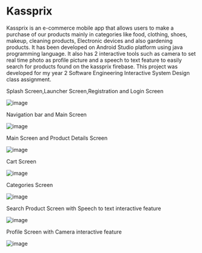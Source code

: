 # Kassprix
Kassprix is an e-commerce mobile app that allows users to make a purchase of our products mainly in categories like food, clothing, shoes, makeup, cleaning products, Electronic devices and also gardening products. It has been developed on Android Studio platform using java programming language. It also has 2 interactive tools such as camera to set real time photo as profile picture and a speech to text feature to easily search for products found on the kassprix firebase. This project was developed for my year 2 Software Engineering Interactive System Design class assignment.

Splash Screen,Launcher Screen,Registration and Login Screen

![image](https://user-images.githubusercontent.com/56188746/122443344-57aba000-cf54-11eb-9956-70f0d88af386.png)


Navigation bar and Main Screen

![image](https://user-images.githubusercontent.com/56188746/122443504-845fb780-cf54-11eb-884d-3ddedc416e45.png)


Main Screen and Product Details Screen

![image](https://user-images.githubusercontent.com/56188746/122443799-c5f06280-cf54-11eb-882d-04c19e120b70.png)


Cart Screen

![image](https://user-images.githubusercontent.com/56188746/122443884-db658c80-cf54-11eb-8a7d-2cdac5d95c6a.png)


Categories Screen

![image](https://user-images.githubusercontent.com/56188746/122444002-f7692e00-cf54-11eb-8758-aca44f8a4dd5.png)


Search Product Screen with Speech to text interactive feature

![image](https://user-images.githubusercontent.com/56188746/122444163-21baeb80-cf55-11eb-87ca-6b3b423b3eb6.png)


Profile Screen with Camera interactive feature

![image](https://user-images.githubusercontent.com/56188746/122444289-3c8d6000-cf55-11eb-8e71-a773023f9060.png)






